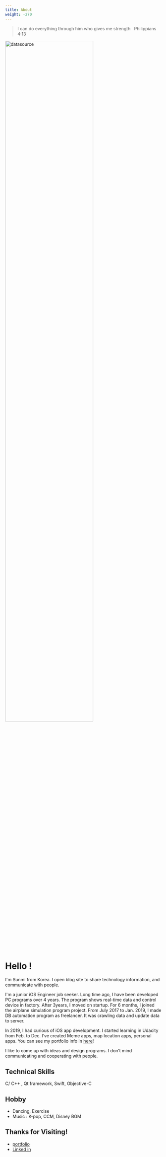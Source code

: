 ```yaml
---
title: About
weight: -270
---
```

<blockquote> I can do everything through him who gives me strength &nbsp;   
<span itemscope itemtype="http://schema.org/Person" class="cite">
<span itemprop="bible">Philippians 4:13 </span>
</span></blockquote>

<img src="/images/2019/11/golden gate bridge.png" width="75%" height="75%" title="cc" alt="datasource"></img>

# Hello ! 
I'm Sunmi from Korea. I open blog site to share technology information, and communicate with people.

I'm a junior iOS Engineer job seeker. Long time ago, I have been developed PC programs over 4 years. The program shows real-time data and control device in factory. After 3years, I moved on startup. For 6 months, I joined the airplane simulation program project. From July 2017 to Jan. 2019, I made DB automation program as freelancer. It was crawling data and update data to server.

In 2019, I had curious of iOS app development. I started learning in Udacity
from Feb. to Dec. I’ve created Meme apps, map location apps, personal apps.
You can see my portfolio info in [here](https://meeta.io/@sunmiya)!
 
I like to come up with ideas and design programs. I don’t mind communicating and cooperating with people.

## Technical Skills
C/ C++ , Qt framework, Swift, Objective-C

## Hobby
- Dancing, Exercise
- Music : K-pop, CCM, Disney BGM

## Thanks for Visiting!
- [portfolio](https://meeta.io/@sunmiya) 
- [Linked in](www.linkedin.com/in/sunmi) 
